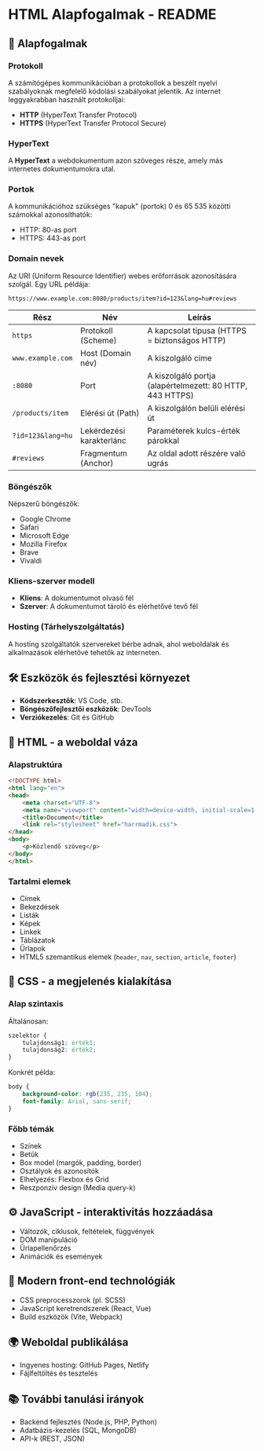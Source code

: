 # HTML Alapfogalmak - README

## 📌 Alapfogalmak

### Protokoll
A számítógépes kommunikációban a protokollok a beszélt nyelvi szabályoknak megfelelő kódolási szabályokat jelentik. Az internet leggyakrabban használt protokolljai:

- **HTTP** (HyperText Transfer Protocol)
- **HTTPS** (HyperText Transfer Protocol Secure)

### HyperText
A **HyperText** a webdokumentum azon szöveges része, amely más internetes dokumentumokra utal.

### Portok
A kommunikációhoz szükséges "kapuk" (portok) 0 és 65 535 közötti számokkal azonosíthatók:

- HTTP: 80-as port
- HTTPS: 443-as port

### Domain nevek
Az URI (Uniform Resource Identifier) webes erőforrások azonosítására szolgál. Egy URL példája:

```
https://www.example.com:8080/products/item?id=123&lang=hu#reviews
```

| Rész                | Név                          | Leírás                                                                 |
|---------------------|-----------------------------|-----------------------------------------------------------------------|
| `https`             | Protokoll (Scheme)          | A kapcsolat típusa (HTTPS = biztonságos HTTP)                        |
| `www.example.com`   | Host (Domain név)           | A kiszolgáló címe                                                   |
| `:8080`             | Port                        | A kiszolgáló portja (alapértelmezett: 80 HTTP, 443 HTTPS)          |
| `/products/item`    | Elérési út (Path)           | A kiszolgálón belüli elérési út                                     |
| `?id=123&lang=hu`   | Lekérdezési karakterlánc    | Paraméterek kulcs-érték párokkal                                    |
| `#reviews`          | Fragmentum (Anchor)         | Az oldal adott részére való ugrás                                   |

### Böngészők
Népszerű böngészők:
- Google Chrome
- Safari
- Microsoft Edge
- Mozilla Firefox
- Brave
- Vivaldi

### Kliens-szerver modell
- **Kliens**: A dokumentumot olvasó fél
- **Szerver**: A dokumentumot tároló és elérhetővé tevő fél

### Hosting (Tárhelyszolgáltatás)
A hosting szolgáltatók szervereket bérbe adnak, ahol weboldalak és alkalmazások elérhetővé tehetők az interneten.

## 🛠️ Eszközök és fejlesztési környezet
- **Kódszerkesztők**: VS Code, stb.
- **Böngészőfejlesztői eszközök**: DevTools
- **Verziókezelés**: Git és GitHub

## 📄 HTML - a weboldal váza
### Alapstruktúra
```html
<!DOCTYPE html>
<html lang="en">
<head>
    <meta charset="UTF-8">
    <meta name="viewport" content="width=device-width, initial-scale=1.0">
    <title>Document</title>
    <link rel="stylesheet" href="harrmadik.css">
</head>
<body>
    <p>Közlendő szöveg</p>
</body>
</html>
```

### Tartalmi elemek
- Címek
- Bekezdések
- Listák
- Képek
- Linkek
- Táblázatok
- Űrlapok
- HTML5 szemantikus elemek (`header`, `nav`, `section`, `article`, `footer`)

## 🎨 CSS - a megjelenés kialakítása
### Alap szintaxis
Általánosan:
```css
szelektor {
    tulajdonság1: érték1;
    tulajdonság2: érték2;
}
```

Konkrét példa:
```css
body {
    background-color: rgb(235, 235, 104);
    font-family: Arial, sans-serif;
}
```

### Főbb témák
- Színek
- Betűk
- Box model (margók, padding, border)
- Osztályok és azonosítók
- Elhelyezés: Flexbox és Grid
- Reszponzív design (Media query-k)

## ⚙️ JavaScript - interaktivitás hozzáadása
- Változók, ciklusok, feltételek, függvények
- DOM manipuláció
- Űrlapellenőrzés
- Animációk és események

## 🚀 Modern front-end technológiák
- CSS preprocesszorok (pl. SCSS)
- JavaScript keretrendszerek (React, Vue)
- Build eszközök (Vite, Webpack)

## 🌍 Weboldal publikálása
- Ingyenes hosting: GitHub Pages, Netlify
- Fájlfeltöltés és tesztelés

## 📚 További tanulási irányok
- Backend fejlesztés (Node.js, PHP, Python)
- Adatbázis-kezelés (SQL, MongoDB)
- API-k (REST, JSON)

